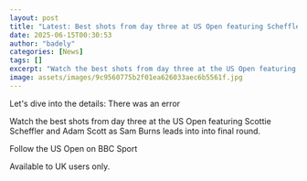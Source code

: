 ```yaml
---
layout: post
title: "Latest: Best shots from day three at US Open featuring Scheffler & Scott"
date: 2025-06-15T00:30:53
author: "badely"
categories: [News]
tags: []
excerpt: "Watch the best shots from day three at the US Open featuring Scottie Scheffler and Adam Scott as Sam Burns leads into into final round."
image: assets/images/9c9560775b2f01ea626033aec6b5561f.jpg
---
```


Let's dive into the details: There was an error

Watch the best shots from day three at the US Open featuring Scottie Scheffler and Adam Scott as Sam Burns leads into into final round.

Follow the US Open on BBC Sport

Available to UK users only.

